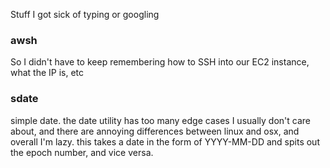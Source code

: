 Stuff I got sick of typing or googling

### awsh
So I didn't have to keep remembering how to SSH into our EC2 instance, what the IP is, etc

### sdate
simple date. the date utility has too many edge cases I usually don't care about, and there are annoying differences between linux and osx, and overall I'm lazy. this takes a date in the form of YYYY-MM-DD and spits out the epoch number, and vice versa. 
